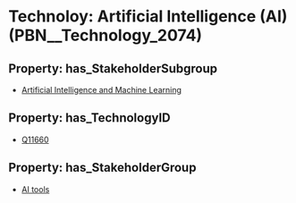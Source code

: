 # Technoloy: __Artificial Intelligence (AI)__ (PBN__Technology_2074)

## Property: has_StakeholderSubgroup

* [Artificial Intelligence and Machine Learning](PBN__TechSubgroup_1)

## Property: has_TechnologyID

* [Q11660](Q11660)

## Property: has_StakeholderGroup

* [AI tools](PBN__TechGroup_0)

